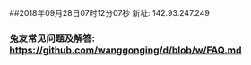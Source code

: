##2018年09月28日07时12分07秒 新址: 142.93.247.249
### 兔友常见问题及解答: https://github.com/wanggonging/d/blob/w/FAQ.md
